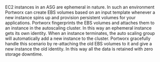 EC2 instances in an ASG are ephemeral in nature. In such an environment Portworx can create EBS volumes based on an input template whenever a new instance spins up and provision persistent volumes for your applications. Portworx fingerprints the EBS volumes and attaches them to an instance in the autoscaling cluster. In this way an ephemeral instance gets its own identity.  When an instance terminates, the auto scaling group will automatically add a new instance to the cluster. Portworx gracefully handle this scenario by re-attaching the old EBS volumes to it and give a new instance the old identity. In this way all the data is retained with zero storage downtime.
